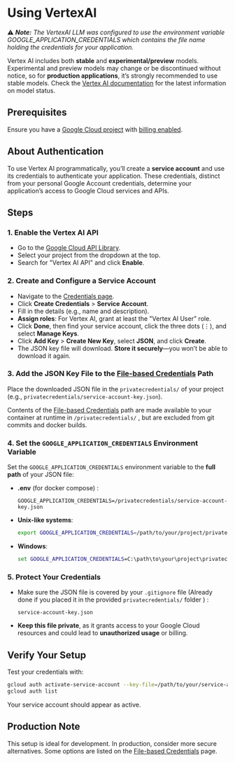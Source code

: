 # Using VertexAI

⚠️ _**Note:** The VertexAI LLM was configured to use the environment variable GOOGLE\_APPLICATION\_CREDENTIALS which contains the file name holding the credentials for your application._

Vertex AI includes both **stable** and **experimental/preview** models. Experimental and preview models may change or be discontinued without notice, so for **production applications**, it’s strongly recommended to use stable models. Check the [Vertex AI documentation](https://cloud.google.com/vertex-ai/docs) for the latest information on model status.

## Prerequisites
Ensure you have a [Google Cloud project](https://console.cloud.google.com/projectcreate) with [billing enabled](https://console.cloud.google.com/billing).

## About Authentication
To use Vertex AI programmatically, you’ll create a **service account** and use its credentials to authenticate your application. These credentials, distinct from your personal Google Account credentials, determine your application’s access to Google Cloud services and APIs.

## Steps

### 1. Enable the Vertex AI API
- Go to the [Google Cloud API Library](https://console.cloud.google.com/apis/library).
- Select your project from the dropdown at the top.
- Search for "Vertex AI API" and click **Enable**.

### 2. Create and Configure a Service Account
- Navigate to the [Credentials page](https://console.cloud.google.com/apis/credentials).
- Click **Create Credentials** > **Service Account**.
- Fill in the details (e.g., name and description).
- **Assign roles**: For Vertex AI, grant at least the "Vertex AI User" role.
- Click **Done**, then find your service account, click the three dots (⋮), and select **Manage Keys**.
- Click **Add Key** > **Create New Key**, select **JSON**, and click **Create**.
- The JSON key file will download. **Store it securely**—you won’t be able to download it again.

### 3. Add the JSON Key File to the [File-based Credentials](docs/File_Based_Crendtials.md) Path
Place the downloaded JSON file in the `privatecredentials/` of your project (e.g., `privatecredentials/service-account-key.json`).

Contents of the [File-based Credentials](docs/File_Based_Crendtials.md) path are made available to your container at runtime in `/privatecredentials/` , but are excluded from git commits and docker builds.

### 4. Set the `GOOGLE_APPLICATION_CREDENTIALS` Environment Variable
Set the `GOOGLE_APPLICATION_CREDENTIALS` environment variable to the **full path** of your JSON file:
  - **.env** (for docker compose) :
    ```
    GOOGLE_APPLICATION_CREDENTIALS=/privatecredentials/service-account-key.json
    ```
  - **Unix-like systems**:
    ```bash
    export GOOGLE_APPLICATION_CREDENTIALS=/path/to/your/project/privatecredentials/service-account-key.json
    ```
  - **Windows**:
    ```cmd
    set GOOGLE_APPLICATION_CREDENTIALS=C:\path\to\your\project\privatecredentials\service-account-key.json
    ```

### 5. Protect Your Credentials
- Make sure the JSON file is covered by your `.gitignore` file (Already done if you placed it in the provided `privatecredentials/` folder ) :
  ```
  service-account-key.json
  ```
- **Keep this file private**, as it grants access to your Google Cloud resources and could lead to **unauthorized usage** or billing.


## Verify Your Setup
Test your credentials with:
  ```bash
  gcloud auth activate-service-account --key-file=/path/to/your/service-account-key.json
  gcloud auth list
  ```
  Your service account should appear as active.

## Production Note
This setup is ideal for development. In production, consider more secure alternatives. Some options are listed on the [File-based Credentials](docs/File_Based_Crendtials.md) page.
